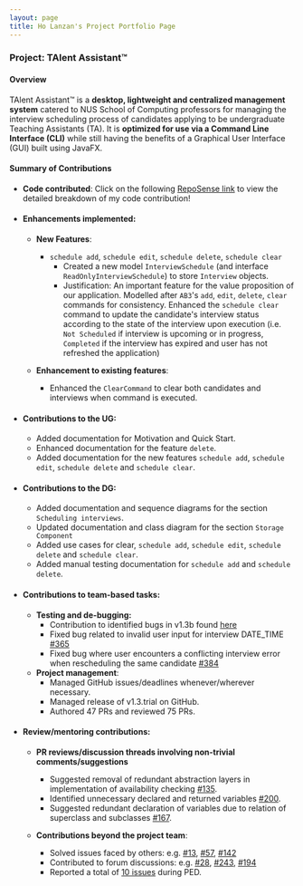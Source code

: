 ```yaml
---
layout: page
title: Ho Lanzan's Project Portfolio Page
---
```


### Project: TAlent Assistant™

#### Overview ####
TAlent Assistant™ is a **desktop, lightweight and centralized management system** catered to NUS School of Computing professors for managing
the interview scheduling process of candidates applying to be undergraduate Teaching Assistants (TA). It is **optimized for use via a Command Line Interface (CLI)** while still having the benefits of a Graphical User Interface (GUI) built using JavaFX.

#### Summary of Contributions ####
* **Code contributed**: Click on the following
  [RepoSense link](https://nus-cs2103-ay2122s2.github.io/tp-dashboard/?search=&sort=groupTitle&sortWithin=title&since=2022-02-18&timeframe=commit&mergegroup=&groupSelect=groupByRepos&breakdown=false&tabOpen=true&tabType=authorship&tabAuthor=lzan98&tabRepo=AY2122S2-CS2103-F11-2%2Ftp%5Bmaster%5D&authorshipIsMergeGroup=false&authorshipFileTypes=docs~functional-code~test-code&authorshipIsBinaryFileTypeChecked=false)
  to view the detailed breakdown of my code contribution!

* #### Enhancements implemented:
  * **New Features**:
    * `schedule add`, `schedule edit`, `schedule delete`, `schedule clear`
      * Created a new model `InterviewSchedule` (and interface `ReadOnlyInterviewSchedule`) to store
      `Interview` objects.
      * Justification: An important feature for the value proposition of our application. Modelled after 
      `AB3`'s `add`, `edit`, `delete`, `clear` commands for consistency. Enhanced the `schedule clear` command
      to update the candidate's interview status according to the state of the interview upon execution 
      (i.e. `Not Scheduled` if interview is upcoming or in progress, `Completed` if the interview has expired and
      user has not refreshed the application)

  * **Enhancement to existing features**:
    * Enhanced the `ClearCommand` to clear both candidates and interviews when command is executed.

* #### Contributions to the UG:
  * Added documentation for Motivation and Quick Start.
  * Enhanced documentation for the feature `delete`.
  * Added documentation for the new features `schedule add`, `schedule edit`, `schedule delete` and `schedule clear`.

* #### Contributions to the DG:
  * Added documentation and sequence diagrams for the section `Scheduling interviews`.
  * Updated documentation and class diagram for the section `Storage Component`
  * Added use cases for clear, `schedule add`, `schedule edit`, `schedule delete` and `schedule clear`.
  * Added manual testing documentation for `schedule add` and `schedule delete`.

* #### Contributions to team-based tasks:
  * **Testing and de-bugging:**
    * Contribution to identified bugs in v1.3b found [here](https://github.com/AY2122S2-CS2103-F11-2/tp/issues/240)
    * Fixed bug related to invalid user input for interview DATE_TIME [\#365](https://github.com/AY2122S2-CS2103-F11-2/tp/pull/365)
    * Fixed bug where user encounters a conflicting interview error when rescheduling the same candidate
    [\#384](https://github.com/AY2122S2-CS2103-F11-2/tp/pull/384)
  * **Project management**:
    * Managed GitHub issues/deadlines whenever/wherever necessary.
    * Managed release of v1.3.trial on GitHub.
    * Authored 47 PRs and reviewed 75 PRs.

* #### Review/mentoring contributions:
  * **PR reviews/discussion threads involving non-trivial comments/suggestions**
    * Suggested removal of redundant abstraction layers in implementation of availability checking
      [\#135](https://github.com/AY2122S2-CS2103-F11-2/tp/pull/135).
    * Identified unnecessary declared and returned variables
      [\#200](https://github.com/AY2122S2-CS2103-F11-2/tp/pull/200).
    * Suggested redundant declaration of variables due to relation of superclass and subclasses
      [\#167](https://github.com/AY2122S2-CS2103-F11-2/tp/pull/167).

  * **Contributions beyond the project team**:
      * Solved issues faced by others: e.g. [\#13](https://github.com/nus-cs2103-AY2122S2/forum/issues/13#issuecomment-1017380970),
        [\#57](https://github.com/nus-cs2103-AY2122S2/forum/issues/57), [\#142](https://github.com/nus-cs2103-AY2122S2/forum/issues/142)
      * Contributed to forum discussions: e.g. [\#28](https://github.com/nus-cs2103-AY2122S2/forum/issues/28#issuecomment-1019963524),
        [\#243](https://github.com/nus-cs2103-AY2122S2/forum/issues/243), [\#194](https://github.com/nus-cs2103-AY2122S2/forum/issues/194)
      * Reported a total of [10 issues](https://github.com/lzan98/ped) during PED.
      
